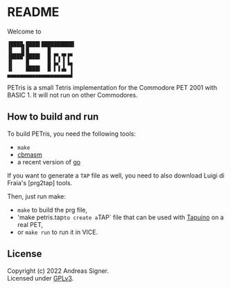 # README

Welcome to 

```
▐████▖████▌██████████▌
▐▌  ▐▌█      █        
▐████▘████▌  █ ▛▚▝▛▐▀ 
▐▌    █      █ ▙▞ ▌▐▄ 
▐▌    ████▌  █ ▌▐▗▙ ▐ 
▄▄▄▄▄▄▄▄▄▄▄▄▄▄▄▄▄▄▄▄▟ 
```

PETris is a small Tetris implementation for the Commodore PET 2001 with
BASIC 1. It will not run on other Commodores.

## How to build and run

To build PETris, you need the following tools:
   - `make`
   - [cbmasm](https://github.com/asig/cbmasm)
   - a recent version of [go](https://go.dev) 

If you want to generate a `TAP` file as well, you need to also download
Luigi di Fraia's [prg2tap] tools.
   
Then, just run make:
   - `make` to build the prg file,
   - 'make petris.tap` to create a `TAP` file that can be used with [Tapuino](https://github.com/sweetlilmre/tapuino) on a real PET,
   - or `make run` to run it in VICE.

## License
Copyright (c) 2022 Andreas Signer.  
Licensed under [GPLv3](https://www.gnu.org/licenses/gpl-3.0).